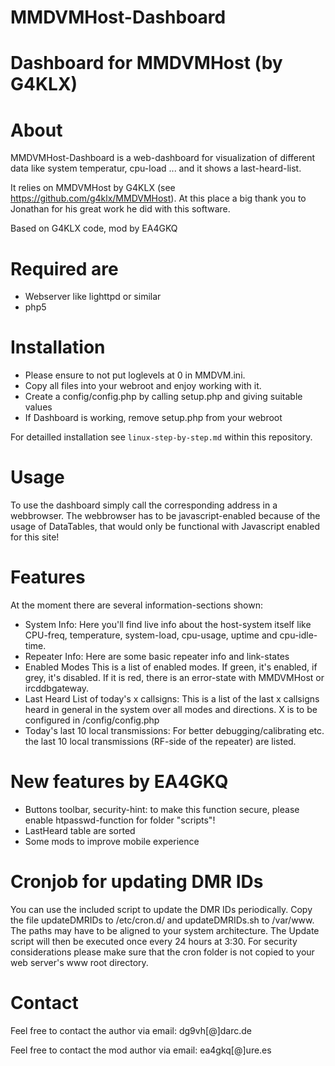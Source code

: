 # MMDVMHost-Dashboard
Dashboard for MMDVMHost (by G4KLX)
==================================

About
=====
MMDVMHost-Dashboard is a web-dashboard for visualization of different data like
system temperatur, cpu-load ... and it shows a last-heard-list.

It relies on MMDVMHost by G4KLX (see https://github.com/g4klx/MMDVMHost). At 
this place a big thank you to Jonathan for his great work he did with this 
software.

Based on G4KLX code, mod by EA4GKQ

Required are
============
* Webserver like lighttpd or similar
* php5


Installation
============
* Please ensure to not put loglevels at 0 in MMDVM.ini.
* Copy all files into your webroot and enjoy working with it.
* Create a config/config.php by calling setup.php and giving suitable values
* If Dashboard is working, remove setup.php from your webroot

For detailled installation see `linux-step-by-step.md` within this repository.

Usage
=====
To use the dashboard simply call the corresponding address in a webbrowser. The webbrowser has to be javascript-enabled because of the usage of DataTables, that would only be functional with Javascript enabled for this site!

Features
========
At the moment there are several information-sections shown:
* System Info: 
  Here you'll find live info about the host-system itself like CPU-freq, temperature, system-load, cpu-usage, uptime and cpu-idle-time.
* Repeater Info:
  Here are some basic repeater info and link-states
* Enabled Modes
  This is a list of enabled modes. If green, it's enabled, if grey, it's disabled. If it is red, there is an error-state with MMDVMHost or ircddbgateway.
* Last Heard List of today's x callsigns:
  This is a list of the last x callsigns heard in general in the system over all modes and directions. X is to be configured in /config/config.php
* Today's last 10 local transmissions:
  For better debugging/calibrating etc. the last 10 local transmissions (RF-side of the repeater) are listed.

New features by EA4GKQ
======================
* Buttons toolbar, security-hint: to make this function secure, please enable htpasswd-function for folder "scripts"!
* LastHeard table are sorted 
* Some mods to improve mobile experience

Cronjob for updating DMR IDs
============================
You can use the included script to update the DMR IDs periodically. Copy the file updateDMRIDs to /etc/cron.d/ and updateDMRIDs.sh to /var/www. The paths may have to be aligned to your system architecture. The Update script will then be executed once every 24 hours at 3:30. For security considerations please make sure that the cron folder is not copied to your web server's www root directory.

Contact
=======
Feel free to contact the author via email: dg9vh[@]darc.de

Feel free to contact the mod author via email: ea4gkq[@]ure.es
